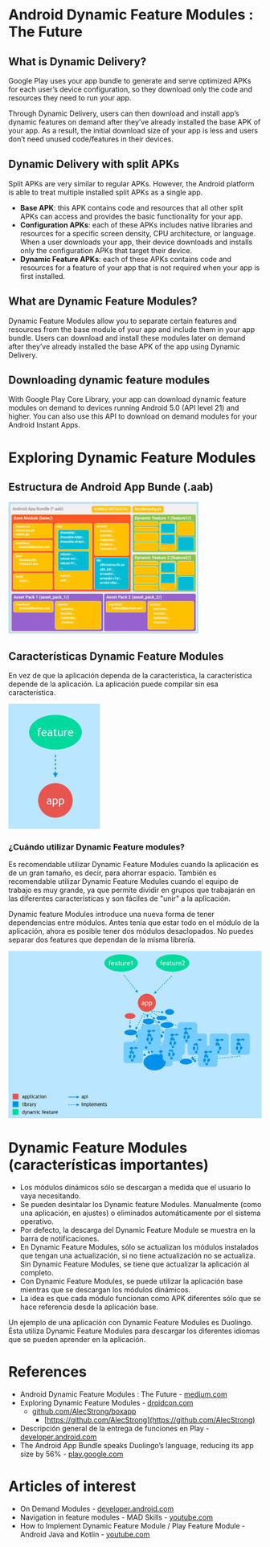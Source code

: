 # Android Dynamic Feature Modules : The Future
## What is Dynamic Delivery?
Google Play uses your app bundle to generate and serve optimized APKs for each user’s device configuration, so they download only the code and resources they need to run your app.

Through Dynamic Delivery, users can then download and install app’s dynamic features on demand after they’ve already installed the base APK of your app. As a result, the initial download size of your app is less and users don’t need unused code/features in their devices.

## Dynamic Delivery with split APKs
Split APKs are very similar to regular APKs. However, the Android platform is able to treat multiple installed split APKs as a single app.
- **Base APK**: this APK contains code and resources that all other split APKs can access and provides the basic functionality for your app.
- **Configuration APKs**: each of these APKs includes native libraries and resources for a specific screen density, CPU architecture, or language. When a user downloads your app, their device downloads and installs only the configuration APKs that target their device.
- **Dynamic Feature APKs**: each of these APKs contains code and resources for a feature of your app that is not required when your app is first installed.

## What are Dynamic Feature Modules?
Dynamic Feature Modules allow you to separate certain features and resources from the base module of your app and include them in your app bundle. Users can download and install these modules later on demand after they’ve already installed the base APK of the app using Dynamic Delivery.

## Downloading dynamic feature modules
With Google Play Core Library, your app can download dynamic feature modules on demand to devices running Android 5.0 (API level 21) and higher. You can also use this API to download on demand modules for your Android Instant Apps.

# Exploring Dynamic Feature Modules
## Estructura de Android App Bunde (.aab)
<img src="https://github.com/sfl0r3nz05/SecDelivAutoIoT/blob/master/docs/images/Captura%20estructura%20aab.PNG" alt="Estructura .abb" width="75%" height="75%">

## Características Dynamic Feature Modules
En vez de que la aplicación dependa de la característica, la característica depende de la aplicación. La aplicación puede compilar sin esa característica.

<img src="https://github.com/sfl0r3nz05/SecDelivAutoIoT/blob/master/docs/images/Captura%20feature%20depende%20de%20app.PNG" alt="Feature depende de app">

### ¿Cuándo utilizar Dynamic Feature modules?
Es recomendable utilizar Dynamic Feature Modules cuando la aplicación es de un gran tamaño, es decir, para ahorrar espacio. También es recomendable utilizar Dynamic Feature Modules cuando el equipo de trabajo es muy grande, ya que permite dividir en grupos que trabajarán en las diferentes características y son fáciles de "unir" a la aplicación.

Dynamic feature Modules introduce una nueva forma de tener dependencias entre módulos. Antes tenía que estar todo en el módulo de la aplicación, ahora es posible tener dos módulos desaclopados. No puedes separar dos features que dependan de la misma librería.

<img src="https://github.com/sfl0r3nz05/SecDelivAutoIoT/blob/master/docs/images/Captura%20diferentes%20modulos.PNG" alt="Diferentes módulos">

# Dynamic Feature Modules (características importantes)
- Los módulos dinámicos sólo se descargan a medida que el usuario lo vaya necesitando.
- Se pueden desintalar los Dynamic feature Modules. Manualmente (como una aplicación, en ajustes) o eliminados automáticamente por el sistema operativo.
- Por defecto, la descarga del Dynamic Feature Module se muestra en la barra de notificaciones.
- En Dynamic Feature Modules, sólo se actualizan los módulos instalados que tengan una actualización, si no tiene actualización no se actualiza. Sin Dynamic Feature Modules, se tiene que actualizar la aplicación al completo.
- Con Dynamic Feature Modules, se puede utilizar la aplicación base mientras que se descargan los módulos dinámicos.
- La idea es que cada módulo funcionan como APK diferentes sólo que se hace referencia desde la aplicación base.

Un ejemplo de una aplicación con Dynamic Feature Modules es Duolingo. Ésta utiliza Dynamic Feature Modules para descargar los diferentes idiomas que se pueden aprender en la aplicación.

# References
- Android Dynamic Feature Modules : The Future - [medium.com](https://medium.com/mindorks/dynamic-feature-modules-the-future-4bee124c0f1)
- Exploring Dynamic Feature Modules - [droidcon.com](https://www.droidcon.com/2022/09/30/exploring-dynamic-feature-modules/)
  - [github.com/AlecStrong/boxapp](https://github.com/AlecStrong/boxapp)
    - [https://github.com/AlecStrong](https://github.com/AlecStrong)
- Descripción general de la entrega de funciones en Play - [developer.android.com](https://developer.android.com/guide/playcore/feature-delivery?hl=es-419)
- The Android App Bundle speaks Duolingo’s language, reducing its app size by 56% - [play.google.com](https://play.google.com/intl/en-GB/console/about/duolingo-casestudy/)

# Articles of interest
- On Demand Modules - [developer.android.com](https://developer.android.com/codelabs/on-demand-dynamic-delivery#0)
- Navigation in feature modules - MAD Skills - [youtube.com](https://www.youtube.com/watch?v=iURWvHxTM3k&ab_channel=AndroidDevelopers)
- How to Implement Dynamic Feature Module / Play Feature Module - Android Java and Kotlin - [youtube.com](https://www.youtube.com/watch?v=1-lf13pRLNo&t=225s&ab_channel=BiLalZurmati)
